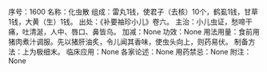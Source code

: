 序号：1600
名称：化虫散
组成：雷丸1钱，使君子（去核）10个，鹤虱1钱，甘草1钱，大黄（生）1钱。
出处：《补要袖珍小儿》卷六。
主治：小儿虫证，愁啼干痛，吐清涎，人中、唇口、鼻皆乌。
加减：None
功效：None
用法用量：食前用猪肉煮汁调服。先以猪肝油炙，令儿闻其香味，使虫头向上，则药易伏。
制备方法：上为极细末。
临床应用：None
各家论述：None
用药禁忌：None
附注：None
